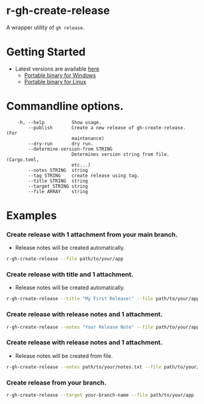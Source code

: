 # r-gh-create-release

A wrapper utility of `gh release`.

# Getting Started

* Latest versions are available [here](https://github.com/mass10/r-gh-create-release/releases)
  * [Portable binary for Windows](https://github.com/mass10/r-gh-create-release/releases/latest/download/r-gh-create-release.exe)
  * [Portable binary for Linux](https://github.com/mass10/r-gh-create-release/releases/latest/download/r-gh-create-release)

# Commandline options.

```
    -h, --help          Show usage.
        --publish       Create a new release of gh-create-release. (For
                        maintenance)
        --dry-run       dry run.
        --determine-version-from STRING
                        Determines version string from file. (Cargo.toml,
                        etc...)
        --notes STRING  string
        --tag STRING    create release using tag.
        --title STRING  string
        --target STRING string
        --file ARRAY    string
```

# Examples

### Create release with 1 attachment from your main branch.
* Release notes will be created automatically.

```sh
r-gh-create-release --file path/to/your/app
```

### Create release with title and 1 attachment.
* Release notes will be created automatically.

```sh
r-gh-create-release --title "My First Release!" --file path/to/your/app
```

### Create release with release notes and 1 attachment.

```sh
r-gh-create-release --notes "Your Release Note" --file path/to/your/app
```

### Create release with release notes and 1 attachment.
* Release notes will be created from file.

```sh
r-gh-create-release --notes path/to/your/notes.txt --file path/to/your/app
```

### Create release from your branch.
```sh
r-gh-create-release --target your-branch-name --file path/to/your/app
```

